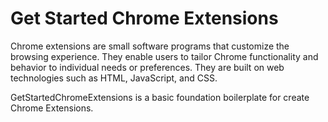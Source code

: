 # Get Started Chrome Extensions
Chrome extensions are small software programs that customize the browsing experience. They enable users to tailor Chrome functionality and behavior to individual needs or preferences. They are built on web technologies such as HTML, JavaScript, and CSS. 

GetStartedChromeExtensions is a basic foundation boilerplate for create Chrome Extensions.

